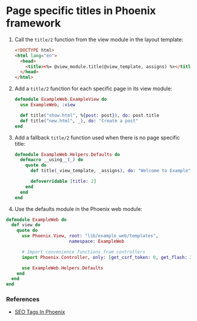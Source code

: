 # Page specific titles in Phoenix framework

1. Call the `title/2` function from the view module in the layout template:

    ```html
    <!DOCTYPE html>
    <html lang="en">
      <head>
        <title><%= @view_module.title(@view_template, assigns) %></title>
      </head>
    </html>
    ```

2. Add a `title/2` function for each specific page in its view module:

    ```elixir
    defmodule ExampleWeb.ExampleView do
      use ExampleWeb, :view

      def title("show.html", %{post: post}), do: post.title
      def title("new.html", _), do: "Create a post"
    end
    ```

3. Add a fallback `title/2` function used when there is no page specific title:

    ```elixir
    defmodule ExampleWeb.Helpers.Defaults do
      defmacro __using__(_) do
        quote do
          def title(_view_template, _assigns), do: "Welcome to Example"

          defoverridable [title: 2]
        end
      end
    end
    ```

4. Use the defaults module in the Phoenix web module:

```elixir
defmodule ExampleWeb do
  def view do
    quote do
      use Phoenix.View, root: "lib/example_web/templates",
                        namespace: ExampleWeb

      # Import convenience functions from controllers
      import Phoenix.Controller, only: [get_csrf_token: 0, get_flash: 2, view_module: 1]

      use ExampleWeb.Helpers.Defaults
    end
  end
end
```

### References

- [SEO Tags In Phoenix](http://blog.danielberkompas.com/2016/01/28/seo-tags-in-phoenix.html)
